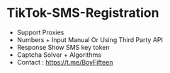 # TikTok-SMS-Registration
- Support Proxies
- Numbers + Input Manual Or Using Third Party API
- Response Show SMS key token
- Captcha Solver + Algorithms
- Contact : https://t.me/BoyFifteen
